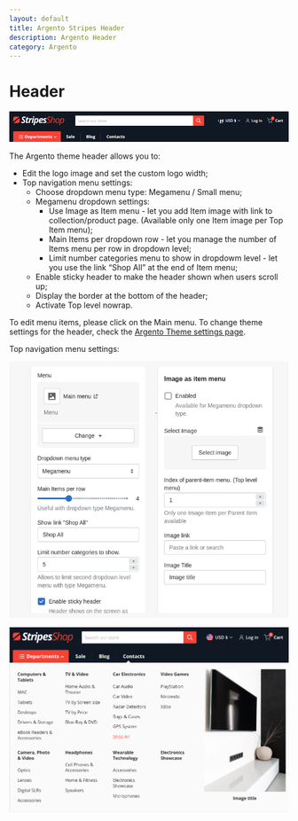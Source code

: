 ```yaml
---
layout: default
title: Argento Stripes Header
description: Argento Header
category: Argento
---
```


# Header

![Argento Stripes Header](/images/shopify/header.png)

The Argento theme header allows you to:

 - Edit the logo image and set the custom logo width;
 - Top navigation menu settings:
    - Choose dropdown menu type: Megamenu / Small menu;
    - Megamenu dropdown settings:
        - Use Image as Item menu - let you add Item image with link to collection/product page.
        (Available only one Item image per Top Item menu);
        - Main Items per dropdown row - let you manage the number of Items menu per row in dropdown level;
        - Limit number categories menu to show in dropdowm level - let you use the link “Shop All” at the end of Item menu;
    - Enable sticky header to make the header shown when users scroll up;
    - Display the border at the bottom of the header;
    - Activate Top level nowrap.

To edit menu items, please click on the Main menu. To change theme settings for the header, check the [Argento Theme settings page](/shopify/argento/stripes/theme-settings).

Top navigation menu settings:

![Argento Stripes Header Navigation](/images/shopify/navigation/menu-settings.png)

![Argento Stripes Header Navigation](/images/shopify/navigation/menu-frontend.png)